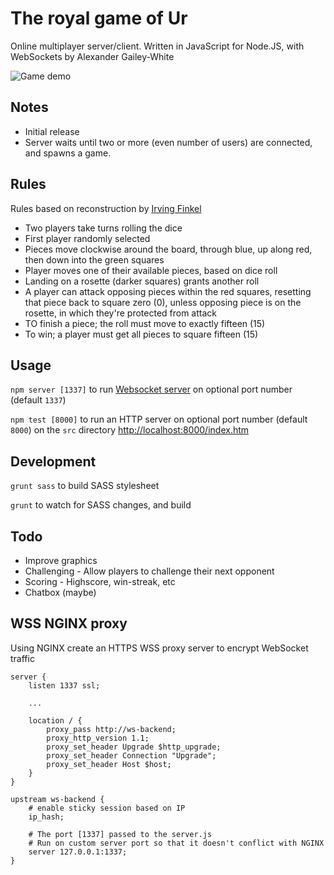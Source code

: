 # The royal game of Ur
Online multiplayer server/client. Written in JavaScript for Node.JS, with WebSockets by Alexander Gailey-White

![Game demo](https://gailey-white.com/wp-content/uploads/2020/06/royal-game-of-ur.png)

## Notes

* Initial release
* Server waits until two or more (even number of users) are connected, and spawns a game.

## Rules

Rules based on reconstruction by [Irving Finkel](https://en.wikipedia.org/wiki/Irving_Finkel)

* Two players take turns rolling the dice
* First player randomly selected
* Pieces move clockwise around the board, through blue, up along red, then down into the green squares
* Player moves one of their available pieces, based on dice roll
* Landing on a rosette (darker squares) grants another roll
* A player can attack opposing pieces within the red squares, resetting that piece back to square zero (0), unless opposing piece is on the rosette, in which they're protected from attack
* TO finish a piece; the roll must move to exactly fifteen (15)
* To win; a player must get all pieces to square fifteen (15)

## Usage

`npm server [1337]` to run [Websocket server](../master/server.js) on optional port number (default `1337`)

`npm test [8000]` to run an HTTP server on optional port number (default `8000`) on the `src` directory <http://localhost:8000/index.htm>

## Development

`grunt sass` to build SASS stylesheet

`grunt` to watch for SASS changes, and build

## Todo

* Improve graphics
* Challenging - Allow players to challenge their next opponent
* Scoring - Highscore, win-streak, etc
* Chatbox (maybe)

## WSS NGINX proxy
Using NGINX create an HTTPS WSS proxy server to encrypt WebSocket traffic
```
server {
    listen 1337 ssl;
    
    ...
    
    location / {
        proxy_pass http://ws-backend;
        proxy_http_version 1.1;
        proxy_set_header Upgrade $http_upgrade;
        proxy_set_header Connection "Upgrade";
        proxy_set_header Host $host;
    }
}

upstream ws-backend {
    # enable sticky session based on IP
    ip_hash;

    # The port [1337] passed to the server.js
    # Run on custom server port so that it doesn't conflict with NGINX
    server 127.0.0.1:1337;
}
```